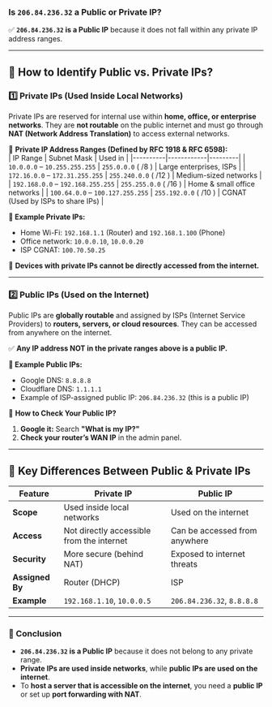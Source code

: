 ### **Is `206.84.236.32` a Public or Private IP?**

✅ **`206.84.236.32` is a Public IP** because it does not fall within any private IP address ranges.

---

## **🔹 How to Identify Public vs. Private IPs?**

### **1️⃣ Private IPs (Used Inside Local Networks)**

Private IPs are reserved for internal use within **home, office, or enterprise networks**. They are **not routable** on the public internet and must go through **NAT (Network Address Translation)** to access external networks.

🔸 **Private IP Address Ranges (Defined by RFC 1918 & RFC 6598):**  
| IP Range | Subnet Mask | Used in |
|----------|------------|---------|
| `10.0.0.0` – `10.255.255.255` | `255.0.0.0` ( /8 ) | Large enterprises, ISPs |
| `172.16.0.0` – `172.31.255.255` | `255.240.0.0` ( /12 ) | Medium-sized networks |
| `192.168.0.0` – `192.168.255.255` | `255.255.0.0` ( /16 ) | Home & small office networks |
| `100.64.0.0` – `100.127.255.255` | `255.192.0.0` ( /10 ) | CGNAT (Used by ISPs to share IPs) |

**🔹 Example Private IPs:**

- Home Wi-Fi: `192.168.1.1` (Router) and `192.168.1.100` (Phone)
- Office network: `10.0.0.10`, `10.0.0.20`
- ISP CGNAT: `100.70.50.25`

🛑 **Devices with private IPs cannot be directly accessed from the internet.**

---

### **2️⃣ Public IPs (Used on the Internet)**

Public IPs are **globally routable** and assigned by ISPs (Internet Service Providers) to **routers, servers, or cloud resources**. They can be accessed from anywhere on the internet.

✅ **Any IP address NOT in the private ranges above is a public IP.**

**🔹 Example Public IPs:**

- Google DNS: `8.8.8.8`
- Cloudflare DNS: `1.1.1.1`
- Example of ISP-assigned public IP: `206.84.236.32` (this is a public IP)

📌 **How to Check Your Public IP?**

1. **Google it:** Search **"What is my IP?"**
2. **Check your router’s WAN IP** in the admin panel.

---

## **🔹 Key Differences Between Public & Private IPs**

| Feature         | Private IP                                | Public IP                     |
| --------------- | ----------------------------------------- | ----------------------------- |
| **Scope**       | Used inside local networks                | Used on the internet          |
| **Access**      | Not directly accessible from the internet | Can be accessed from anywhere |
| **Security**    | More secure (behind NAT)                  | Exposed to internet threats   |
| **Assigned By** | Router (DHCP)                             | ISP                           |
| **Example**     | `192.168.1.10`, `10.0.0.5`                | `206.84.236.32`, `8.8.8.8`    |

---

### **🔹 Conclusion**

- **`206.84.236.32` is a Public IP** because it does not belong to any private range.
- **Private IPs are used inside networks**, while **public IPs are used on the internet**.
- To **host a server that is accessible on the internet**, you need a **public IP** or set up **port forwarding with NAT**.
